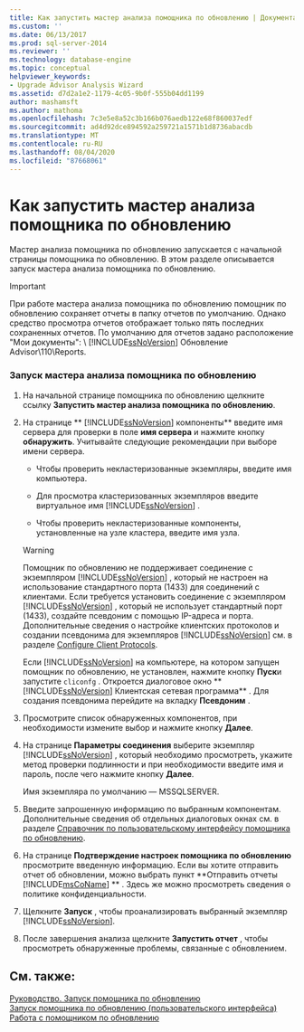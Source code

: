 ```yaml
---
title: Как запустить мастер анализа помощника по обновлению | Документация Майкрософт
ms.custom: ''
ms.date: 06/13/2017
ms.prod: sql-server-2014
ms.reviewer: ''
ms.technology: database-engine
ms.topic: conceptual
helpviewer_keywords:
- Upgrade Advisor Analysis Wizard
ms.assetid: d7d2a1e2-1179-4c05-9b0f-555b04dd1199
author: mashamsft
ms.author: mathoma
ms.openlocfilehash: 7c3e5e8a52c3b166b076aedb122e68f860037edf
ms.sourcegitcommit: ad4d92dce894592a259721a1571b1d8736abacdb
ms.translationtype: MT
ms.contentlocale: ru-RU
ms.lasthandoff: 08/04/2020
ms.locfileid: "87668061"
---
```

# <a name="how-to-run-the-upgrade-advisor-analysis-wizard"></a>Как запустить мастер анализа помощника по обновлению
  Мастер анализа помощника по обновлению запускается с начальной страницы помощника по обновлению. В этом разделе описывается запуск мастера анализа помощника по обновлению.  
  
> [!IMPORTANT]
>  При работе мастера анализа помощника по обновлению помощник по обновлению сохраняет отчеты в папку отчетов по умолчанию. Однако средство просмотра отчетов отображает только пять последних сохраненных отчетов. По умолчанию для отчетов задано расположение "Мои документы": \\ [!INCLUDE[ssNoVersion](../../includes/ssnoversion-md.md)] Обновление Advisor\110\Reports.  
  
### <a name="to-run-the-upgrade-advisor-analysis-wizard"></a>Запуск мастера анализа помощника по обновлению  
  
1.  На начальной странице помощника по обновлению щелкните ссылку **Запустить мастер анализа помощника по обновлению**.  
  
2.  На странице ** [!INCLUDE[ssNoVersion](../../includes/ssnoversion-md.md)] компоненты** введите имя сервера для проверки в поле **имя сервера** и нажмите кнопку **обнаружить**. Учитывайте следующие рекомендации при выборе имени сервера.  
  
    -   Чтобы проверить некластеризованные экземпляры, введите имя компьютера.  
  
    -   Для просмотра кластеризованных экземпляров введите виртуальное имя [!INCLUDE[ssNoVersion](../../includes/ssnoversion-md.md)] .  
  
    -   Чтобы проверить некластеризованные компоненты, установленные на узле кластера, введите имя узла.  
  
    > [!WARNING]  
    >  Помощник по обновлению не поддерживает соединение с экземпляром [!INCLUDE[ssNoVersion](../../includes/ssnoversion-md.md)] , который не настроен на использование стандартного порта (1433) для соединений с клиентами. Если требуется установить соединение с экземпляром [!INCLUDE[ssNoVersion](../../includes/ssnoversion-md.md)] , который не использует стандартный порт (1433), создайте псевдоним с помощью IP-адреса и порта. Дополнительные сведения о настройке клиентских протоколов и создании псевдонима для экземпляров [!INCLUDE[ssNoVersion](../../includes/ssnoversion-md.md)] см. в разделе [Configure Client Protocols](../../database-engine/configure-windows/configure-client-protocols.md).  
    >   
    >  Если [!INCLUDE[ssNoVersion](../../includes/ssnoversion-md.md)] на компьютере, на котором запущен помощник по обновлению, не установлен, нажмите кнопку **Пуск**и запустите `cliconfg` . Откроется диалоговое окно ** [!INCLUDE[ssNoVersion](../../includes/ssnoversion-md.md)] Клиентская сетевая программа** . Для создания псевдонима перейдите на вкладку **Псевдоним** .  
  
3.  Просмотрите список обнаруженных компонентов, при необходимости измените выбор и нажмите кнопку **Далее**.  
  
4.  На странице **Параметры соединения** выберите экземпляр [!INCLUDE[ssNoVersion](../../includes/ssnoversion-md.md)] , который необходимо просмотреть, укажите метод проверки подлинности и при необходимости введите имя и пароль, после чего нажмите кнопку **Далее**.  
  
     Имя экземпляра по умолчанию — MSSQLSERVER.  
  
5.  Введите запрошенную информацию по выбранным компонентам. Дополнительные сведения об отдельных диалоговых окнах см. в разделе [Справочник по пользовательскому интерфейсу помощника по обновлению](../../../2014/sql-server/install/upgrade-advisor-user-interface-reference.md).  
  
6.  На странице **Подтверждение настроек помощника по обновлению** просмотрите введенную информацию. Если вы хотите отправить отчет об обновлении, можно выбрать пункт **Отправить отчеты [!INCLUDE[msCoName](../../includes/msconame-md.md)] ** . Здесь же можно просмотреть сведения о политике конфиденциальности.  
  
7.  Щелкните **Запуск** , чтобы проанализировать выбранный экземпляр [!INCLUDE[ssNoVersion](../../includes/ssnoversion-md.md)].  
  
8.  После завершения анализа щелкните **Запустить отчет** , чтобы просмотреть обнаруженные проблемы, связанные с обновлением.  
  
## <a name="see-also"></a>См. также:  
 [Руководство. Запуск помощника по обновлению](../../../2014/sql-server/install/how-to-launch-upgrade-advisor.md)   
 [Запуск помощника по обновлению &#40;пользовательского интерфейса&#41;](../../../2014/sql-server/install/running-upgrade-advisor-user-interface.md)   
 [Работа с помощником по обновлению](../../../2014/sql-server/install/working-with-upgrade-advisor.md)  
  
  
